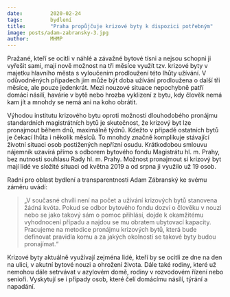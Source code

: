 ```yaml
---
date:         2020-02-24
tags:         bydlení
title:        "Praha propůjčuje krizové byty k dispozici potřebným"
image: posts/adam-zabransky-3.jpg
author:       MHMP
---
```


Pražané, kteří se ocitli v náhlé a závažné bytové tísni a nejsou schopni ji vyřešit sami, mají nově možnost na tři měsíce využít tzv. krizové byty v majetku hlavního města s vyloučením prodloužení této lhůty užívání. V odůvodněných případech jim může být doba užívání prodloužena o další tři měsíce, ale pouze jedenkrát. Mezi nouzové situace nepochybně patří domácí násilí, havárie v bytě nebo hrozba vyklizení z bytu, kdy člověk nemá kam jít a mnohdy se nemá ani na koho obrátit. 

Výhodou institutu krizového bytu oproti možnosti dlouhodobého pronájmu standardních magistrátních bytů je skutečnost, že krizový byt lze pronajmout během dnů, maximálně týdnů. Kdežto v případě ostatních bytů je čekací lhůta i několik měsíců. To mnohdy značně komplikuje stávající životní situaci osob postižených nepřízní osudu. Krátkodobou smlouvu nájemník uzavírá přímo s odborem bytového fondu Magistrátu hl. m. Prahy, bez nutnosti souhlasu Rady hl. m. Prahy. Možnost pronajmout si krizový byt mají lidé ve složité situaci od května 2019 a od srpna ji využilo už 19 osob.

Radní pro oblast bydlení a transparentnosti Adam Zábranský ke svému záměru uvádí: 

> „V současné chvíli není na počet a užívání krizových bytů stanovena žádná kvóta. Pokud se odbor bytového fondu dozví o člověku v nouzi nebo se jako takový sám o pomoc přihlásí, dojde k okamžitému vyhodnocení případu a najdou se mu obratem ubytovací kapacity. Pracujeme na metodice pronájmu krizových bytů, která bude definovat pravidla komu a za jakých okolností se takové byty budou pronajímat.“

Krizové byty aktuálně využívají zejména lidé, kteří by se ocitli ze dne na den na ulici, v akutní bytové nouzi a ohrožení života. Dále také rodiny, které už nemohou dále setrvávat v azylovém domě, rodiny v rozvodovém řízení nebo senioři. Vyskytují se i případy osob, které čelí domácímu násilí, týrání a napadání.
